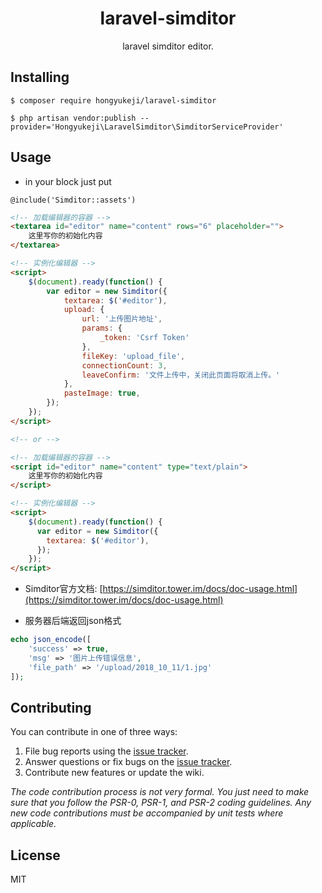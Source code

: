 <h1 align="center"> laravel-simditor </h1>

<p align="center"> laravel simditor editor.</p>


## Installing

```shell
$ composer require hongyukeji/laravel-simditor
```

```shell
$ php artisan vendor:publish --provider='Hongyukeji\LaravelSimditor\SimditorServiceProvider'
```

## Usage

- in your <head> block just put

```
@include('Simditor::assets')
```

```html
<!-- 加载编辑器的容器 -->
<textarea id="editor" name="content" rows="6" placeholder="">
    这里写你的初始化内容
</textarea>

<!-- 实例化编辑器 -->
<script>
    $(document).ready(function() {
        var editor = new Simditor({
            textarea: $('#editor'),
            upload: {
                url: '上传图片地址',
                params: {
                    _token: 'Csrf Token'
                },
                fileKey: 'upload_file',
                connectionCount: 3,
                leaveConfirm: '文件上传中，关闭此页面将取消上传。'
            },
            pasteImage: true,
        });
    });
</script>

<!-- or -->

<!-- 加载编辑器的容器 -->
<script id="editor" name="content" type="text/plain">
    这里写你的初始化内容
</script>

<!-- 实例化编辑器 -->
<script>
    $(document).ready(function() {
      var editor = new Simditor({
        textarea: $('#editor'),
      });
    });
</script>
```

- Simditor官方文档: [https://simditor.tower.im/docs/doc-usage.html](https://simditor.tower.im/docs/doc-usage.html)

- 服务器后端返回json格式

```php
echo json_encode([
    'success' => true,
    'msg' => '图片上传错误信息',
    'file_path' => '/upload/2018_10_11/1.jpg'
]);
```

## Contributing

You can contribute in one of three ways:

1. File bug reports using the [issue tracker](https://github.com/hongyukeji/laravel-simditor/issues).
2. Answer questions or fix bugs on the [issue tracker](https://github.com/hongyukeji/laravel-simditor/issues).
3. Contribute new features or update the wiki.

_The code contribution process is not very formal. You just need to make sure that you follow the PSR-0, PSR-1, and PSR-2 coding guidelines. Any new code contributions must be accompanied by unit tests where applicable._

## License

MIT